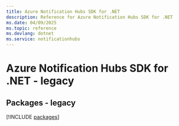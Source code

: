 ```yaml
---
title: Azure Notification Hubs SDK for .NET
description: Reference for Azure Notification Hubs SDK for .NET
ms.date: 04/09/2025
ms.topic: reference
ms.devlang: dotnet
ms.service: notificationhubs
---
```

# Azure Notification Hubs SDK for .NET - legacy
## Packages - legacy
[!INCLUDE [packages](notification-hubs-index.md)]